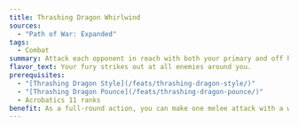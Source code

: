 ```yaml
---
title: Thrashing Dragon Whirlwind
sources:
  - "Path of War: Expanded"
tags:
  - Combat
summary: Attack each opponent in reach with both your primary and off hand weapons
flavor_text: Your fury strikes out at all enemies around you.
prerequisites:
  - "[Thrashing Dragon Style](/feats/thrashing-dragon-style/)"
  - "[Thrashing Dragon Pounce](/feats/thrashing-dragon-pounce/)"
  - Acrobatics 11 ranks
benefit: As a full-round action, you can make one melee attack with a weapon in your main hand and a weapon in your off hand against each opponent within reach. This attack is made at your highest base attack bonus, and you do not take the penalties for fighting with two weapons on these attacks.
---
```

